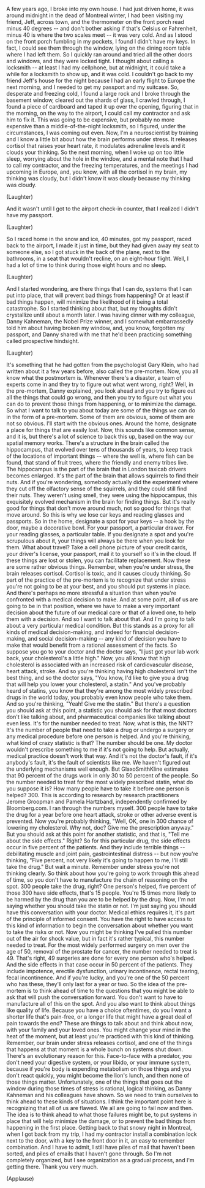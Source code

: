 
A few years ago,
I broke into my own house.
I had just driven home,
it was around midnight
in the dead of Montreal winter,
I had been visiting my friend,
Jeff, across town,
and the thermometer on the front porch
read minus 40 degrees --
and don&#39;t bother asking
if that&#39;s Celsius or Fahrenheit,
minus 40 is where the two scales meet --
it was very cold.
And as I stood on the front porch
fumbling in my pockets,
I found I didn&#39;t have my keys.
In fact, I could see them
through the window,
lying on the dining room table
where I had left them.
So I quickly ran around
and tried all the other doors and windows,
and they were locked tight.
I thought about calling a locksmith --
at least I had my cellphone,
but at midnight, it could take a while
for a locksmith to show up,
and it was cold.
I couldn&#39;t go back to my friend
Jeff&#39;s house for the night
because I had an early flight
to Europe the next morning,
and I needed to get
my passport and my suitcase.
So, desperate and freezing cold,
I found a large rock and I broke
through the basement window,
cleared out the shards of glass,
I crawled through,
I found a piece of cardboard
and taped it up over the opening,
figuring that in the morning,
on the way to the airport,
I could call my contractor
and ask him to fix it.
This was going to be expensive,
but probably no more expensive
than a middle-of-the-night locksmith,
so I figured, under the circumstances,
I was coming out even.
Now, I&#39;m a neuroscientist by training
and I know a little bit
about how the brain performs under stress.
It releases cortisol
that raises your heart rate,
it modulates adrenaline levels
and it clouds your thinking.
So the next morning,
when I woke up on too little sleep,
worrying about the hole in the window,
and a mental note
that I had to call my contractor,
and the freezing temperatures,
and the meetings I had upcoming in Europe,
and, you know, with all
the cortisol in my brain,
my thinking was cloudy,
but I didn&#39;t know it was cloudy
because my thinking was cloudy.

(Laughter)

And it wasn&#39;t until I got
to the airport check-in counter,
that I realized I didn&#39;t have my passport.

(Laughter)

So I raced home in the snow
and ice, 40 minutes,
got my passport,
raced back to the airport,
I made it just in time,
but they had given away
my seat to someone else,
so I got stuck in the back of the plane,
next to the bathrooms,
in a seat that wouldn&#39;t recline,
on an eight-hour flight.
Well, I had a lot of time to think
during those eight hours and no sleep.

(Laughter)

And I started wondering,
are there things that I can do,
systems that I can put into place,
that will prevent bad things
from happening?
Or at least if bad things happen,
will minimize the likelihood
of it being a total catastrophe.
So I started thinking about that,
but my thoughts didn&#39;t crystallize
until about a month later.
I was having dinner with my colleague,
Danny Kahneman, the Nobel Prize winner,
and I somewhat embarrassedly told him
about having broken my window,
and, you know, forgotten my passport,
and Danny shared with me
that he&#39;d been practicing
something called prospective hindsight.

(Laughter)

It&#39;s something that he had gotten
from the psychologist Gary Klein,
who had written about it
a few years before,
also called the pre-mortem.
Now, you all know what the postmortem is.
Whenever there&#39;s a disaster,
a team of experts come in and they try
to figure out what went wrong, right?
Well, in the pre-mortem, Danny explained,
you look ahead and you try to figure out
all the things that could go wrong,
and then you try to figure out
what you can do
to prevent those things from happening,
or to minimize the damage.
So what I want to talk to you about today
are some of the things we can do
in the form of a pre-mortem.
Some of them are obvious,
some of them are not so obvious.
I&#39;ll start with the obvious ones.
Around the home, designate a place
for things that are easily lost.
Now, this sounds
like common sense, and it is,
but there&#39;s a lot of science
to back this up,
based on the way our spatial memory works.
There&#39;s a structure in the brain
called the hippocampus,
that evolved over tens
of thousands of years,
to keep track of the locations
of important things --
where the well is,
where fish can be found,
that stand of fruit trees,
where the friendly and enemy tribes live.
The hippocampus is the part of the brain
that in London taxicab drivers
becomes enlarged.
It&#39;s the part of the brain
that allows squirrels to find their nuts.
And if you&#39;re wondering,
somebody actually did the experiment
where they cut off
the olfactory sense of the squirrels,
and they could still find their nuts.
They weren&#39;t using smell,
they were using the hippocampus,
this exquisitely evolved mechanism
in the brain for finding things.
But it&#39;s really good for things
that don&#39;t move around much,
not so good for things that move around.
So this is why we lose car keys
and reading glasses and passports.
So in the home,
designate a spot for your keys --
a hook by the door,
maybe a decorative bowl.
For your passport, a particular drawer.
For your reading glasses,
a particular table.
If you designate a spot
and you&#39;re scrupulous about it,
your things will always be there
when you look for them.
What about travel?
Take a cell phone picture
of your credit cards,
your driver&#39;s license, your passport,
mail it to yourself so it&#39;s in the cloud.
If these things are lost or stolen,
you can facilitate replacement.
Now these are some rather obvious things.
Remember, when you&#39;re under stress,
the brain releases cortisol.
Cortisol is toxic,
and it causes cloudy thinking.
So part of the practice of the pre-mortem
is to recognize that under stress
you&#39;re not going to be at your best,
and you should put systems in place.
And there&#39;s perhaps
no more stressful a situation
than when you&#39;re confronted
with a medical decision to make.
And at some point, all of us
are going to be in that position,
where we have to make
a very important decision
about the future of our medical care
or that of a loved one,
to help them with a decision.
And so I want to talk about that.
And I&#39;m going to talk about
a very particular medical condition.
But this stands as a proxy for all kinds
of medical decision-making,
and indeed for financial decision-making,
and social decision-making --
any kind of decision you have to make
that would benefit from a rational
assessment of the facts.
So suppose you go to your doctor
and the doctor says,
&quot;I just got your lab work back,
your cholesterol&#39;s a little high.&quot;
Now, you all know that high cholesterol
is associated with an increased risk
of cardiovascular disease,
heart attack, stroke.
And so you&#39;re thinking
having high cholesterol
isn&#39;t the best thing,
and so the doctor says,
&quot;You know, I&#39;d like to give you a drug
that will help you
lower your cholesterol, a statin.&quot;
And you&#39;ve probably heard of statins,
you know that they&#39;re among
the most widely prescribed drugs
in the world today,
you probably even know
people who take them.
And so you&#39;re thinking,
&quot;Yeah! Give me the statin.&quot;
But there&#39;s a question
you should ask at this point,
a statistic you should ask for
that most doctors
don&#39;t like talking about,
and pharmaceutical companies
like talking about even less.
It&#39;s for the number needed to treat.
Now, what is this, the NNT?
It&#39;s the number of people
that need to take a drug
or undergo a surgery
or any medical procedure
before one person is helped.
And you&#39;re thinking,
what kind of crazy statistic is that?
The number should be one.
My doctor wouldn&#39;t prescribe
something to me
if it&#39;s not going to help.
But actually, medical practice
doesn&#39;t work that way.
And it&#39;s not the doctor&#39;s fault,
if it&#39;s anybody&#39;s fault,
it&#39;s the fault of scientists like me.
We haven&#39;t figured out
the underlying mechanisms well enough.
But GlaxoSmithKline estimates
that 90 percent of the drugs work
in only 30 to 50 percent of the people.
So the number needed to treat
for the most widely prescribed statin,
what do you suppose it is?
How many people have to take it
before one person is helped?
300.
This is according to research
by research practitioners
Jerome Groopman and Pamela Hartzband,
independently confirmed by Bloomberg.com.
I ran through the numbers myself.
300 people have to
take the drug for a year
before one heart attack, stroke
or other adverse event is prevented.
Now you&#39;re probably thinking,
&quot;Well, OK, one in 300 chance
of lowering my cholesterol.
Why not, doc? Give me
the prescription anyway.&quot;
But you should ask at this point
for another statistic,
and that is, &quot;Tell me
about the side effects.&quot; Right?
So for this particular drug,
the side effects occur
in five percent of the patients.
And they include terrible things --
debilitating muscle and joint pain,
gastrointestinal distress --
but now you&#39;re thinking, &quot;Five percent,
not very likely
it&#39;s going to happen to me,
I&#39;ll still take the drug.&quot;
But wait a minute.
Remember under stress
you&#39;re not thinking clearly.
So think about how you&#39;re going
to work through this ahead of time,
so you don&#39;t have to manufacture
the chain of reasoning on the spot.
300 people take the drug, right?
One person&#39;s helped,
five percent of those 300
have side effects,
that&#39;s 15 people.
You&#39;re 15 times more likely
to be harmed by the drug
than you are to be helped by the drug.
Now, I&#39;m not saying whether you
should take the statin or not.
I&#39;m just saying you should have
this conversation with your doctor.
Medical ethics requires it,
it&#39;s part of the principle
of informed consent.
You have the right to have access
to this kind of information
to begin the conversation about whether
you want to take the risks or not.
Now you might be thinking
I&#39;ve pulled this number
out of the air for shock value,
but in fact it&#39;s rather typical,
this number needed to treat.
For the most widely performed surgery
on men over the age of 50,
removal of the prostate for cancer,
the number needed to treat is 49.
That&#39;s right, 49 surgeries are done
for every one person who&#39;s helped.
And the side effects in that case
occur in 50 percent of the patients.
They include impotence,
erectile dysfunction,
urinary incontinence, rectal tearing,
fecal incontinence.
And if you&#39;re lucky, and you&#39;re one
of the 50 percent who has these,
they&#39;ll only last for a year or two.
So the idea of the pre-mortem
is to think ahead of time
to the questions
that you might be able to ask
that will push the conversation forward.
You don&#39;t want to have to manufacture
all of this on the spot.
And you also want to think
about things like quality of life.
Because you have a choice oftentimes,
do you I want a shorter life
that&#39;s pain-free,
or a longer life that might have
a great deal of pain towards the end?
These are things to talk about
and think about now,
with your family and your loved ones.
You might change your mind
in the heat of the moment,
but at least you&#39;re practiced
with this kind of thinking.
Remember, our brain under stress
releases cortisol,
and one of the things
that happens at that moment
is a whole bunch on systems shut down.
There&#39;s an evolutionary reason for this.
Face-to-face with a predator,
you don&#39;t need your digestive system,
or your libido, or your immune system,
because if you&#39;re body is expending
metabolism on those things
and you don&#39;t react quickly,
you might become the lion&#39;s lunch,
and then none of those things matter.
Unfortunately,
one of the things that goes out the window
during those times of stress
is rational, logical thinking,
as Danny Kahneman
and his colleagues have shown.
So we need to train ourselves
to think ahead
to these kinds of situations.
I think the important point here
is recognizing that all of us are flawed.
We all are going to fail now and then.
The idea is to think ahead
to what those failures might be,
to put systems in place
that will help minimize the damage,
or to prevent the bad things
from happening in the first place.
Getting back to that
snowy night in Montreal,
when I got back from my trip,
I had my contractor install
a combination lock next to the door,
with a key to the front door in it,
an easy to remember combination.
And I have to admit,
I still have piles of mail
that haven&#39;t been sorted,
and piles of emails
that I haven&#39;t gone through.
So I&#39;m not completely organized,
but I see organization
as a gradual process,
and I&#39;m getting there.
Thank you very much.

(Applause)

